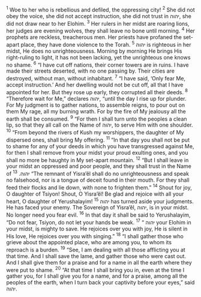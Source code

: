 <sup>1</sup> Woe to her who is rebellious and defiled, the oppressing city!
<sup>2</sup> She did not obey the voice, she did not accept instruction, she did not trust in יהוה, she did not draw near to her Elohim.
<sup>3</sup> Her rulers in her midst are roaring lions, her judges are evening wolves, they shall leave no bone until morning.
<sup>4</sup> Her prophets are reckless, treacherous men. Her priests have profaned the set-apart place, they have done violence to the Torah.
<sup>5</sup> יהוה is righteous in her midst, He does no unrighteousness. Morning by morning He brings His right-ruling to light, it has not been lacking, yet the unrighteous one knows no shame.
<sup>6</sup> “I have cut off nations, their corner towers are in ruins. I have made their streets deserted, with no one passing by. Their cities are destroyed, without man, without inhabitant.
<sup>7</sup> “I have said, ‘Only fear Me, accept instruction.’ And her dwelling would not be cut off, all that I have appointed for her. But they rose up early, they corrupted all their deeds.
<sup>8</sup> “Therefore wait for Me,” declares יהוה, “until the day I rise up for plunder. For My judgment is to gather nations, to assemble reigns, to pour out on them My rage, all my burning wrath. For by the fire of My jealousy all the earth shall be consumed.
<sup>9</sup> “For then I shall turn unto the peoples a clean lip, so that they all call on the Name of יהוה, to serve Him with one shoulder.
<sup>10</sup> “From beyond the rivers of Kush my worshippers, the daughter of My dispersed ones, shall bring My offering.
<sup>11</sup> “In that day you shall not be put to shame for any of your deeds in which you have transgressed against Me, for then I shall remove from your midst your proud exulting ones, and you shall no more be haughty in My set-apart mountain.
<sup>12</sup> “But I shall leave in your midst an oppressed and poor people, and they shall trust in the Name of יהוה.
<sup>13</sup> “The remnant of Yisra’ĕl shall do no unrighteousness and speak no falsehood, nor is a tongue of deceit found in their mouth. For they shall feed their flocks and lie down, with none to frighten them.”
<sup>14</sup> Shout for joy, O daughter of Tsiyon! Shout, O Yisra’ĕl! Be glad and rejoice with all your heart, O daughter of Yerushalayim!
<sup>15</sup> יהוה has turned aside your judgments. He has faced your enemy. The Sovereign of Yisra’ĕl, יהוה, is in your midst. No longer need you fear evil.
<sup>16</sup> In that day it shall be said to Yerushalayim, “Do not fear, Tsiyon, do not let your hands be weak.
<sup>17</sup> “ יהוה your Elohim in your midst, is mighty to save. He rejoices over you with joy, He is silent in His love, He rejoices over you with singing.”
<sup>18</sup> “I shall gather those who grieve about the appointed place, who are among you, to whom its reproach is a burden.
<sup>19</sup> “See, I am dealing with all those afflicting you at that time. And I shall save the lame, and gather those who were cast out. And I shall give them for a praise and for a name in all the earth where they were put to shame.
<sup>20</sup> “At that time I shall bring you in, even at the time I gather you, for I shall give you for a name, and for a praise, among all the peoples of the earth, when I turn back your captivity before your eyes,” said יהוה.
